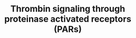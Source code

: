 ---
annotations:
- type: Pathway Ontology
  value: G protein mediated signaling pathway
authors:
- MaintBot
- Khanspers
- ReactomeTeam
- Anwesha
- Eweitz
description: Thrombin activates proteinase activated receptors (PARs) that signal
  through heterotrimeric G proteins of the G12/13 and Gq families, thereby connecting
  to a host of intracellular signaling pathways. Thrombin activates PARs by cleaving
  an N-terminal peptide that then binds to the body of the receptor to effect transmembrane
  signaling. Intermolecular ligation of one PAR molecule by another can occur but
  is less efficient than self-ligation. A synthetic peptide of sequence SFLLRN, the
  first six amino acids of the new N-terminus generated when thrombin cleaves PAR1,
  can activate PAR1 independent of protease and receptor cleavage. PARs are key to
  platelet activation. Four PARs have been identified, of which PARs 1 ,3 and 4 are
  substrates for thrombin. In humans PAR 1 is the predominant thrombin receptor followed
  by PAR4 which is less responsive to thrombin. PAR 3 is not considered important
  for human platelet responses as it is minimally expressed, though this is not the
  case for mouse. PAR2 is not expressed in platelets. In mouse platelets, Gq is necessary
  for platelet secretion and aggregation in response to thrombin but is not necessary
  for thrombin-triggered shape change. G13 appears to contribute to platelet aggregation
  as well as shape change in response to low concentrations of thrombin but to be
  unnecessary at higher agonist concentrations; G12 appears to be dispensable for
  thrombin signaling in platelets. G alpha (q) activates phospholipase C beta thereby
  triggering phosphoinositide hydrolysis, calcium mobilization and protein kinase
  C activation. This provides a path to calcium-regulated kinases and phosphatases,
  GEFs, MAP kinase cassettes and other proteins that mediate cellular responses ranging
  from granule secretion, integrin activation, and aggregation in platelets. Gbeta:gamma
  subunits can activate phosphoinositide-3 kinase and other lipid modifying enzymes,
  protein kinases, and channels. PAR1 activation indirectly leads to activation of
  cell surface 'sheddases' that liberate ligands for receptor tyrosine kinases, providing
  a link between thrombin and receptor tyrosine kinases involved in cell growth and
  differentiation. The pleiotrophic effects of PAR activation are consistent with
  many of thrombin's diverse actions on cells.   View original pathway at [http://www.reactome.org/PathwayBrowser/#DIAGRAM=456926
  Reactome].
last-edited: 2021-05-07
organisms:
- Homo sapiens
redirect_from:
- /index.php/Pathway:WP1929
- /instance/WP1929
schema-jsonld:
- '@context': https://schema.org/
  '@id': https://wikipathways.github.io/pathways/WP1929.html
  '@type': Dataset
  creator:
    '@type': Organization
    name: WikiPathways
  description: Thrombin activates proteinase activated receptors (PARs) that signal
    through heterotrimeric G proteins of the G12/13 and Gq families, thereby connecting
    to a host of intracellular signaling pathways. Thrombin activates PARs by cleaving
    an N-terminal peptide that then binds to the body of the receptor to effect transmembrane
    signaling. Intermolecular ligation of one PAR molecule by another can occur but
    is less efficient than self-ligation. A synthetic peptide of sequence SFLLRN,
    the first six amino acids of the new N-terminus generated when thrombin cleaves
    PAR1, can activate PAR1 independent of protease and receptor cleavage. PARs are
    key to platelet activation. Four PARs have been identified, of which PARs 1 ,3
    and 4 are substrates for thrombin. In humans PAR 1 is the predominant thrombin
    receptor followed by PAR4 which is less responsive to thrombin. PAR 3 is not considered
    important for human platelet responses as it is minimally expressed, though this
    is not the case for mouse. PAR2 is not expressed in platelets. In mouse platelets,
    Gq is necessary for platelet secretion and aggregation in response to thrombin
    but is not necessary for thrombin-triggered shape change. G13 appears to contribute
    to platelet aggregation as well as shape change in response to low concentrations
    of thrombin but to be unnecessary at higher agonist concentrations; G12 appears
    to be dispensable for thrombin signaling in platelets. G alpha (q) activates phospholipase
    C beta thereby triggering phosphoinositide hydrolysis, calcium mobilization and
    protein kinase C activation. This provides a path to calcium-regulated kinases
    and phosphatases, GEFs, MAP kinase cassettes and other proteins that mediate cellular
    responses ranging from granule secretion, integrin activation, and aggregation
    in platelets. Gbeta:gamma subunits can activate phosphoinositide-3 kinase and
    other lipid modifying enzymes, protein kinases, and channels. PAR1 activation
    indirectly leads to activation of cell surface 'sheddases' that liberate ligands
    for receptor tyrosine kinases, providing a link between thrombin and receptor
    tyrosine kinases involved in cell growth and differentiation. The pleiotrophic
    effects of PAR activation are consistent with many of thrombin's diverse actions
    on cells.   View original pathway at [http://www.reactome.org/PathwayBrowser/#DIAGRAM=456926
    Reactome].
  keywords:
  - 'thrombin heavy chain '
  - 'F2R '
  - 'GNB2 '
  - 'GNG5 '
  - PAR1, 3, 4
  - activated thrombin
  - MAPKs
  - 'GNA15 '
  - (12/13):GTP
  - G-protein G12/G13
  - 'GNG3 '
  - 'GNGT2 '
  - 'GNG12 '
  - 'ARRB2 '
  - PAR:Gq (active)
  - 'GNG10 '
  - 'GNA14 '
  - PAR:G12/13 (active)
  - 'ARRB1 '
  - '(q/11): GTP'
  - PAR1:Beta-arrestin-1:Activated Src:Activated ERK
  - Activated
  - PAR:Gq (inactive)
  - 'GNB1 '
  - 'p-T202,Y204-MAPK3 '
  - 'MAPK1 '
  - Thrombin activated
  - 'GNB4 '
  - 'MAPK3 '
  - 'GNG13 '
  - 'F2RL3 '
  - 'F2R(27-41) '
  - G-protein alpha
  - 'GNAQ '
  - 'GNG4 '
  - PAR1:Beta-arrestin-2
  - 'F2RL3(18-47) '
  - complex
  - 'F2RL2(22-374) '
  - 'p-T185,Y187-MAPK1 '
  - G-protein beta-gamma
  - Thrombin-activated
  - F2R
  - 'GNGT1 '
  - (inactive)
  - ARRB2
  - 'GNB3 '
  - PAR
  - GDP
  - 'F2R(27-425) '
  - (factor IIa)
  - Heterotrimeric
  - 'F2RL3(18-385) '
  - 'GNG11 '
  - 'GTP '
  - PAR1:Beta-arrestin-2:Src:ERK
  - 'GNG7 '
  - 'GNG8 '
  - 'Activated SRC-1 '
  - SRC-1
  - 'GNA12 '
  - PAR1:Beta-arrestin-1:Activated Src:ERK
  - 'GDP '
  - 'GNA13 '
  - PAR:G12/13
  - 'GNB5 '
  - 'Ca2+ '
  - PAR N-teminal
  - PAR1:Beta-arrestin-1
  - 'F2RL2(22-38) '
  - 'GNA11 '
  - 'F2RL2 '
  - GTP
  - 'thrombin light chain '
  - G-protein Gq/11
  - 'GNG2 '
  - 'SRC-1 '
  - PAR1:Beta-arrestin-1:Src:ERK
  - fragments
  - ARRB1
  license: CC0
  name: Thrombin signaling through proteinase activated receptors (PARs)
seo: CreativeWork
title: Thrombin signaling through proteinase activated receptors (PARs)
wpid: WP1929
---